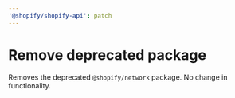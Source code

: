 ```yaml
---
'@shopify/shopify-api': patch
---
```


# Remove deprecated package

Removes the deprecated `@shopify/network` package. No change in functionality.
